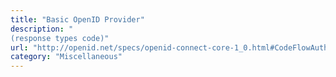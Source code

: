 ```yaml
---
title: "Basic OpenID Provider"
description: "
(response types code)"
url: "http://openid.net/specs/openid-connect-core-1_0.html#CodeFlowAuth"
category: "Miscellaneous"
---
```

